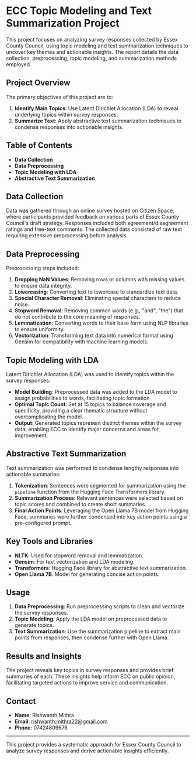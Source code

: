 # ECC Topic Modeling and Text Summarization Project

This project focuses on analyzing survey responses collected by Essex County Council, using topic modeling and text summarization techniques to uncover key themes and actionable insights. The report details the data collection, preprocessing, topic modeling, and summarization methods employed.

## Project Overview

The primary objectives of this project are to:
1. **Identify Main Topics**: Use Latent Dirichlet Allocation (LDA) to reveal underlying topics within survey responses.
2. **Summarize Text**: Apply abstractive text summarization techniques to condense responses into actionable insights.

## Table of Contents

- **Data Collection**
- **Data Preprocessing**
- **Topic Modeling with LDA**
- **Abstractive Text Summarization**

## Data Collection

Data was gathered through an online survey hosted on Citizen Space, where participants provided feedback on various parts of Essex County Council's draft strategy. Responses included both agreement/disagreement ratings and free-text comments. The collected data consisted of raw text requiring extensive preprocessing before analysis.

## Data Preprocessing

Preprocessing steps included:

1. **Dropping NaN Values**: Removing rows or columns with missing values to ensure data integrity.
2. **Lowercasing**: Converting text to lowercase to standardize text data.
3. **Special Character Removal**: Eliminating special characters to reduce noise.
4. **Stopword Removal**: Removing common words (e.g., "and", "the") that do not contribute to the core meaning of responses.
5. **Lemmatization**: Converting words to their base form using NLP libraries to ensure uniformity.
6. **Vectorization**: Transforming text data into numerical format using Gensim for compatibility with machine learning models.

## Topic Modeling with LDA

Latent Dirichlet Allocation (LDA) was used to identify topics within the survey responses:

- **Model Building**: Preprocessed data was added to the LDA model to assign probabilities to words, facilitating topic formation.
- **Optimal Topic Count**: Set at 15 topics to balance coverage and specificity, providing a clear thematic structure without overcomplicating the model.
- **Output**: Generated topics represent distinct themes within the survey data, enabling ECC to identify major concerns and areas for improvement.

## Abstractive Text Summarization

Text summarization was performed to condense lengthy responses into actionable summaries:

1. **Tokenization**: Sentences were segmented for summarization using the `pipeline` function from the Hugging Face Transformers library.
2. **Summarization Process**: Relevant sentences were selected based on topic scores and combined to create short summaries.
3. **Final Action Points**: Leveraging the Open Llama 7B model from Hugging Face, summaries were further condensed into key action points using a pre-configured prompt.

## Key Tools and Libraries

- **NLTK**: Used for stopword removal and lemmatization.
- **Gensim**: For text vectorization and LDA modeling.
- **Transformers**: Hugging Face library for abstractive text summarization.
- **Open Llama 7B**: Model for generating concise action points.

## Usage

1. **Data Preprocessing**: Run preprocessing scripts to clean and vectorize the survey responses.
2. **Topic Modeling**: Apply the LDA model on preprocessed data to generate topics.
3. **Text Summarization**: Use the summarization pipeline to extract main points from responses, then condense further with Open Llama.

## Results and Insights

The project reveals key topics in survey responses and provides brief summaries of each. These insights help inform ECC on public opinion, facilitating targeted actions to improve service and communication.

## Contact

- **Name**: Rishwanth Mithra
- **Email**: rishwanth.mithra22@gmail.com
- **Phone**: 07424809676

---

This project provides a systematic approach for Essex County Council to analyze survey responses and derive actionable insights efficiently.

